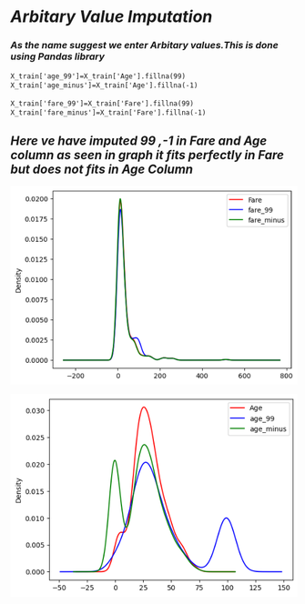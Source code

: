 
# *Arbitary Value Imputation* #

### *As the name suggest we enter Arbitary values.This is done using Pandas library* ###

    X_train['age_99']=X_train['Age'].fillna(99)
    X_train['age_minus']=X_train['Age'].fillna(-1)

    X_train['fare_99']=X_train['Fare'].fillna(99)
    X_train['fare_minus']=X_train['Fare'].fillna(-1)

## *Here ve have imputed 99 ,-1 in Fare and Age column as seen in graph it fits perfectly in Fare but does not fits in Age Column* ##

![Arbitary_value_imp](https://github.com/Prerna-Shekhawat3/MachineLearning/blob/main/Day20-%3EArbitary_Value_Imputation/arbitary_value_impute.png)


![Arbitary_value_imp](https://github.com/Prerna-Shekhawat3/MachineLearning/blob/main/Day20-%3EArbitary_Value_Imputation/arbitary_value_impute2.png)







